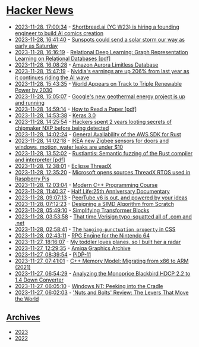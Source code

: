 # [Hacker News](https://kherrick.github.io/hacker-news/)

* [2023-11-28, 17:00:34](https://news.ycombinator.com/item?id=38447936) - [Shortbread.ai (YC W23) is hiring a founding engineer to build AI comics creation](https://www.workatastartup.com/jobs/61541)
* [2023-11-28, 16:41:40](https://news.ycombinator.com/item?id=38447701) - [Sunspots could send a solar storm our way as early as Saturday](https://www.businessinsider.com/sunspots-15-times-size-of-earth-solar-storm-into-view-2023-11)
* [2023-11-28, 16:16:19](https://news.ycombinator.com/item?id=38447338) - [Relational Deep Learning: Graph Representation Learning on Relational Databases [pdf]](https://relbench.stanford.edu/paper.pdf)
* [2023-11-28, 16:08:28](https://news.ycombinator.com/item?id=38447238) - [Amazon Aurora Limitless Database](https://aws.amazon.com/blogs/aws/join-the-preview-amazon-aurora-limitless-database/)
* [2023-11-28, 15:47:19](https://news.ycombinator.com/item?id=38446957) - [Nvidia's earnings are up 206% from last year as it continues riding the AI wave](https://arstechnica.com/gadgets/2023/11/nvidias-earnings-are-up-206-from-last-year-as-it-continues-riding-the-ai-wave/)
* [2023-11-28, 15:43:35](https://news.ycombinator.com/item?id=38446901) - [World Appears on Track to Triple Renewable Power by 2030](https://e360.yale.edu/digest/un-climate-negotiations-triple-renewable-energy)
* [2023-11-28, 15:05:07](https://news.ycombinator.com/item?id=38446476) - [Google's new geothermal energy project is up and running](https://www.theverge.com/2023/11/28/23972940/google-data-center-geothermal-energy)
* [2023-11-28, 14:59:14](https://news.ycombinator.com/item?id=38446418) - [How to Read a Paper [pdf]](http://ccr.sigcomm.org/online/files/p83-keshavA.pdf)
* [2023-11-28, 14:53:38](https://news.ycombinator.com/item?id=38446353) - [Keras 3.0](https://keras.io/keras_3/)
* [2023-11-28, 14:25:54](https://news.ycombinator.com/item?id=38446027) - [Hackers spent 2 years looting secrets of chipmaker NXP before being detected](https://arstechnica.com/security/2023/11/hackers-spent-2-years-looting-secrets-of-chipmaker-nxp-before-being-detected/)
* [2023-11-28, 14:02:24](https://news.ycombinator.com/item?id=38445747) - [General Availability of the AWS SDK for Rust](https://aws.amazon.com/blogs/developer/announcing-general-availability-of-the-aws-sdk-for-rust/)
* [2023-11-28, 14:02:18](https://news.ycombinator.com/item?id=38445745) - [IKEA new Zigbee sensors for doors and windows, motion, water leaks are under $10](https://www.theverge.com/2023/11/28/23977693/ikea-sensors-door-window-water-motion-price-date-specs)
* [2023-11-28, 13:52:02](https://news.ycombinator.com/item?id=38445660) - [Rustlantis: Semantic fuzzing of the Rust compiler and interpreter [pdf]](https://ethz.ch/content/dam/ethz/special-interest/infk/inst-pls/plf-dam/documents/StudentProjects/MasterTheses/2023-Andy-Thesis.pdf)
* [2023-11-28, 12:38:01](https://news.ycombinator.com/item?id=38445039) - [Eclipse ThreadX](https://eclipse-foundation.blog/2023/11/21/introducing-eclipse-threadx/)
* [2023-11-28, 12:35:20](https://news.ycombinator.com/item?id=38445020) - [Microsoft opens sources ThreadX RTOS used in Raspberry Pis](https://www.theregister.com/2023/11/28/microsoft_opens_sources_threadx/)
* [2023-11-28, 12:03:04](https://news.ycombinator.com/item?id=38444834) - [Modern C++ Programming Course](https://github.com/federico-busato/Modern-CPP-Programming)
* [2023-11-28, 11:40:37](https://news.ycombinator.com/item?id=38444719) - [Half Life:25th Anniversary Documentary](https://www.youtube.com/watch?v=TbZ3HzvFEto)
* [2023-11-28, 09:07:13](https://news.ycombinator.com/item?id=38443855) - [PeerTube v6 is out, and powered by your ideas](https://framablog.org/2023/11/28/peertube-v6-is-out-and-powered-by-your-ideas/)
* [2023-11-28, 07:12:23](https://news.ycombinator.com/item?id=38443253) - [Designing a SIMD Algorithm from Scratch](https://mcyoung.xyz/2023/11/27/simd-base64/)
* [2023-11-28, 05:49:10](https://news.ycombinator.com/item?id=38442779) - [Simplifying Transformer Blocks](https://arxiv.org/abs/2311.01906)
* [2023-11-28, 03:53:58](https://news.ycombinator.com/item?id=38442133) - [That time Verisign typo-squatted all of .com and .net](http://rachelbythebay.com/w/2023/11/27/sitefinder/)
* [2023-11-28, 02:58:41](https://news.ycombinator.com/item?id=38441747) - [The `hanging-punctuation property` in CSS](https://chriscoyier.net/2023/11/27/the-hanging-punctuation-property-in-css/)
* [2023-11-28, 02:43:11](https://news.ycombinator.com/item?id=38441643) - [RPG Engine for the Nintendo 64](https://github.com/breadbored/N64-RPG)
* [2023-11-27, 18:16:07](https://news.ycombinator.com/item?id=38435908) - [My toddler loves planes, so I built her a radar](https://jacobbartlett.substack.com/p/my-toddler-loves-planes-so-i-built)
* [2023-11-27, 12:29:35](https://news.ycombinator.com/item?id=38431514) - [Amiga Graphics Archive](https://amiga.lychesis.net/)
* [2023-11-27, 08:39:54](https://news.ycombinator.com/item?id=38429727) - [PiDP-11](https://retroviator.com/pidp-11/)
* [2023-11-27, 07:41:01](https://news.ycombinator.com/item?id=38429278) - [C++ Memory Model: Migrating from x86 to ARM (2021)](https://arangodb.com/2021/02/cpp-memory-model-migrating-from-x86-to-arm/)
* [2023-11-27, 06:54:29](https://news.ycombinator.com/item?id=38429055) - [Analyzing the Monoprice Blackbird HDCP 2.2 to 1.4 Down Converter](https://tomverbeure.github.io/2023/11/26/Monoprice-Blackbird-4K-Pro-HDCP-Converter.html)
* [2023-11-27, 06:05:10](https://news.ycombinator.com/item?id=38428736) - [Windows NT: Peeking into the Cradle](https://blogsystem5.substack.com/p/windows-nt-peeking-into-the-cradle)
* [2023-11-27, 06:02:03](https://news.ycombinator.com/item?id=38428713) - ['Nuts and Bolts' Review: The Levers That Move the World](https://www.wsj.com/arts-culture/books/nuts-bolts-review-the-levers-that-move-the-world-f117a196)

## [Archives](archives/index.md)

* [2023](archives/2023/index.md)
* [2022](archives/2022/index.md)
